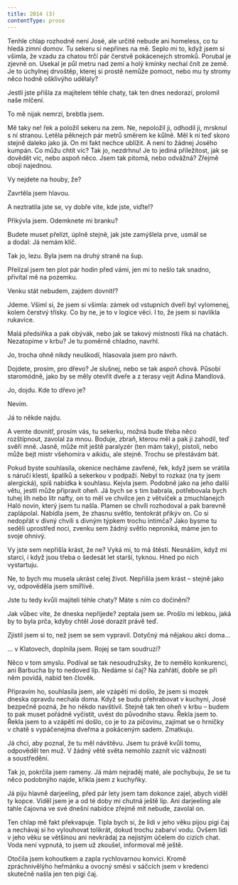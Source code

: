 ```yaml
---
title: 2014 (3)
contentType: prose
---
```


Tenhle chlap rozhodně není José, ale určitě nebude ani homeless, co tu hledá zimní domov. Tu sekeru si nepřines na mě. Seplo mi to, když jsem si všimla, že vzadu za chatou trčí pár čerstvě pokácenejch stromků. Porubal je zjevně on. Usekal je půl metru nad zemí a holý kmínky nechal čnít ze země. Je to úchylnej drvoštěp, kterej si prostě nemůže pomoct, nebo mu ty stromy něco hodně ošklivýho udělaly?

Jestli jste přišla za majitelem téhle chaty, tak ten dnes nedorazí, prolomil naše mlčení.

To mě nijak nemrzí, brebtla jsem.

Mě taky ne! řek a položil sekeru na zem. Ne, nepoložil ji, odhodil ji, mrsknul s ní stranou. Letěla pěknejch pár metrů směrem ke kůlně. Měl k ní teď skoro stejně daleko jako já. On mi fakt nechce ublížit. A není to žádnej Josého kumpán. Co můžu chtít víc? Tak jo, nezdrhnu! Je to jediná příležitost, jak se dovědět víc, nebo aspoň něco. Jsem tak pitomá, nebo odvážná? Zřejmě obojí najednou.

Vy nejdete na houby, že?

Zavrtěla jsem hlavou.

A neztratila jste se, vy dobře víte, kde jste, viďte!?

Přikývla jsem. Odemknete mi branku?

Budete muset přelízt, úplně stejně, jak jste zamýšlela prve, usmál se a dodal: Já nemám klíč.

Tak jo, lezu. Byla jsem na druhý straně na šup.

Přelízal jsem ten plot pár hodin před vámi, jen mi to nešlo tak snadno, přivítal mě na pozemku.

Venku stát nebudem, zajdem dovnitř?

Jdeme. Všiml si, že jsem si všimla: zámek od vstupních dveří byl vylomenej, kolem čerstvý třísky. Co by ne, je to v logice věci. I to, že jsem si navlíkla rukavice.

Malá předsíňka a pak obývák, nebo jak se takový místnosti říká na chatách. Nezatopíme v krbu? Je tu poměrně chladno, navrhl.

Jo, trocha ohně nikdy neuškodí, hlasovala jsem pro návrh.

Dojdete, prosím, pro dřevo? Je slušnej, nebo se tak aspoň chová. Působí staromódně, jako by se měly otevřít dveře a z terasy vejít Adina Mandlová.

Jo, dojdu. Kde to dřevo je?

Nevím.

Já to někde najdu.

A vemte dovnitř, prosím vás, tu sekerku, možná bude třeba něco rozštípnout, zavolal za mnou. Boduje, zbraň, kterou měl a pak ji zahodil, teď svěří mně. Jasně, může mít ještě paralyzér (ten mám taky), pistoli, nebo může bejt mistr všehomíra v aikidu, ale stejně. Trochu se přestávám bát.

Pokud byste souhlasila, okenice necháme zavřené, řek, když jsem se vrátila s náručí klestí, špalíků a sekerkou v podpaží. Nebyl to rozkaz (na ty jsem alergická), spíš nabídka k souhlasu. Kejvla jsem. Podobně jako na jeho další větu, jestli může připravit oheň. Já bych se s tim babrala, potřebovala bych tuhej líh nebo litr nafty, on to měl ve chvilce jen z větviček a zmuchlanejch Haló novin, který jsem tu našla. Plamen se chvíli rozhodoval a pak barevně zaplápolal. Nabídla jsem, že zhasnu světlo, tentokrát přikýv on. Co si nedopřát v divný chvíli s divným týpkem trochu intimča? Jako bysme tu seděli uprostřed noci, zvenku sem žádný světlo neproniká, máme jen to svoje ohnivý.

Vy jste sem nepřišla krást, že ne? Vyká mi, to má štěstí. Nesnáším, když mi starci, i když jsou třeba o šedesát let starší, tyknou. Hned po nich vystartuju.

Ne, to bych mu musela ukrást celej život. Nepřišla jsem krást – stejně jako vy, odpověděla jsem smířlivě.

Jste tu tedy kvůli majiteli téhle chaty? Máte s ním co dočinění?

Jak vůbec víte, že dneska nepřijede? zeptala jsem se. Prošlo mi lebkou, jaká by to byla prča, kdyby chtěl José dorazit právě teď.

Zjistil jsem si to, než jsem se sem vypravil. Dotyčný má nějakou akci doma…

… v Klatovech, doplnila jsem. Rojej se tam soudruzi?

Něco v tom smyslu. Podíval se tak nesoudružsky, že to nemělo konkurenci, ani Barbucha by to nedoved líp. Nedáme si čaj? Na zahřátí, dobře se při něm povídá, nabíd ten člověk.

Připravím ho, souhlasila jsem, ale vzápětí mi došlo, že jsem si mozek dneska opravdu nechala doma. Když se budu přehrabovat v kuchyni, José bezpečně pozná, že ho někdo navštívil. Stejně tak ten oheň v krbu – budem to pak muset pořádně vyčistit, uvést do původního stavu. Řekla jsem to. Řekla jsem to a vzápětí mi došlo, co je to za píčovinu, zajímat se o hrníčky v chatě s vypáčenejma dveřma a pokáceným sadem. Zmatkuju.

Já chci, aby poznal, že tu měl návštěvu. Jsem tu právě kvůli tomu, odpověděl ten muž. V žádný větě světa nemohlo zaznít víc vážnosti a soustředění.

Tak jo, pokrčila jsem rameny. Já mám nejraděj maté, ale pochybuju, že se tu něco podobnýho najde, křikla jsem z kuchyňky.

Já piju hlavně darjeeling, před pár lety jsem tam dokonce zajel, abych viděl ty kopce. Viděl jsem je a od té doby mi chutná ještě líp. Ani darjeeling ale tahle čajovna ve své dnešní nabídce zřejmě mít nebude, zavolal on.

Ten chlap mě fakt překvapuje. Tipla bych si, že lidi v jeho věku pijou pigi čaj a nechávaj si ho vylouhovat tolikrát, dokud trochu zabarví vodu. Ovšem lidi v jeho věku se většinou ani nevkrádaj za nejistým účelem do cizích chat. Voda není vypnutá, to jsem už zkoušel, informoval mě ještě.

Otočila jsem kohoutkem a zapla rychlovarnou konvici. Kromě zpráchnivělýho heřmánku a ovocný směsi v sáčcích jsem v kredenci skutečně našla jen ten pigi čaj.

